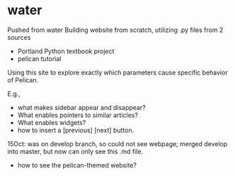 # water
Pushed from water
Building website from scratch, utilizing .py files from 2 sources

* Portland Python textbook project
* pelican tutorial

Using this site to explore exactly which parameters cause specific behavior of Pelican.

E.g.,
- what makes sidebar appear and disappear?
- What enables pointers to similar articles?
- What enables <next page> widgets?
- how to insert a [previous] [next] button.

15Oct: was on develop branch, so could not see webpage; merged develop into master, but now can only see this .md file.

- how to see the pelican-themed website? 
